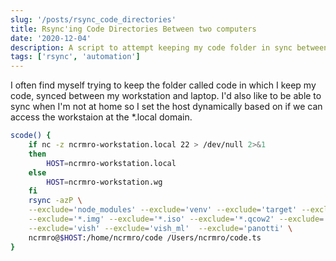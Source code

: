 ```yaml
---
slug: '/posts/rsync_code_directories'
title: Rsync'ing Code Directories Between two computers
date: '2020-12-04'
description: A script to attempt keeping my code folder in sync between my laptop and workstation.
tags: ['rsync', 'automation']
---
```


I often find myself trying to keep the folder called code in which I keep my code, synced between my workstation
and laptop. I'd also like to be able to sync when I'm not at home so I set the host dynamically based on if we
can access the workstaion at the \*.local domain.

```bash
scode() {
    if nc -z ncrmro-workstation.local 22 > /dev/null 2>&1
    then
        HOST=ncrmro-workstation.local
    else
        HOST=ncrmro-workstation.wg
    fi
    rsync -azP \
    --exclude='node_modules' --exclude='venv' --exclude='target' --exclude='temp' \
    --exclude='*.img' --exclude='*.iso' --exclude='*.qcow2' --exclude='*.zip' \
    --exclude='vish' --exclude='vish_ml'  --exclude='panotti' \
    ncrmro@$HOST:/home/ncrmro/code /Users/ncrmro/code.ts
}
```

